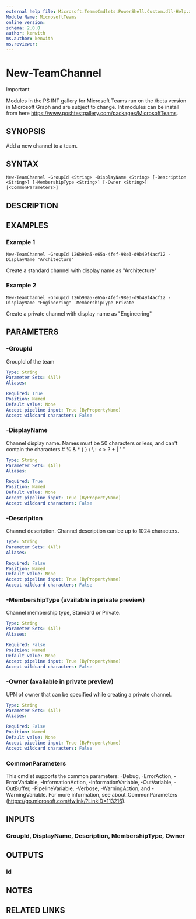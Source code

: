 ```yaml
---
external help file: Microsoft.TeamsCmdlets.PowerShell.Custom.dll-Help.xml
Module Name: MicrosoftTeams
online version:
schema: 2.0.0
author: kenwith
ms.author: kenwith
ms.reviewer:
---
```


# New-TeamChannel

> [!IMPORTANT]
> Modules in the PS INT gallery for Microsoft Teams run on the /beta version in Microsoft Graph and are subject to change. 
Int modules can be install from here <https://www.poshtestgallery.com/packages/MicrosoftTeams>.  

## SYNOPSIS

Add a new channel to a team.

## SYNTAX

```
New-TeamChannel -GroupId <String> -DisplayName <String> [-Description <String>] [-MembershipType <String>] [-Owner <String>] [<CommonParameters>]
```

## DESCRIPTION

## EXAMPLES

### Example 1
```
New-TeamChannel -GroupId 126b90a5-e65a-4fef-98e3-d9b49f4acf12 -DisplayName "Architecture"
```
Create a standard channel with display name as "Architecture"

### Example 2
```
New-TeamChannel -GroupId 126b90a5-e65a-4fef-98e3-d9b49f4acf12 -DisplayName "Engineering" -MembershipType Private
```
Create a private channel with display name as "Engineering"

## PARAMETERS

### -GroupId
GroupId of the team

```yaml
Type: String
Parameter Sets: (All)
Aliases:

Required: True
Position: Named
Default value: None
Accept pipeline input: True (ByPropertyName)
Accept wildcard characters: False
```

### -DisplayName
Channel display name.
Names must be 50 characters or less, and can't contain the characters # % & * { } / \ : \< \> ? + | ' "

```yaml
Type: String
Parameter Sets: (All)
Aliases:

Required: True
Position: Named
Default value: None
Accept pipeline input: True (ByPropertyName)
Accept wildcard characters: False
```

### -Description
Channel description.
Channel description can be up to 1024 characters.

```yaml
Type: String
Parameter Sets: (All)
Aliases:

Required: False
Position: Named
Default value: None
Accept pipeline input: True (ByPropertyName)
Accept wildcard characters: False
```

### -MembershipType (available in private preview)
Channel membership type, Standard or Private.

```yaml
Type: String
Parameter Sets: (All)
Aliases:

Required: False
Position: Named
Default value: None
Accept pipeline input: True (ByPropertyName)
Accept wildcard characters: False
```

### -Owner (available in private preview)
UPN of owner that can be specified while creating a private channel.

```yaml
Type: String
Parameter Sets: (All)
Aliases:

Required: False
Position: Named
Default value: None
Accept pipeline input: True (ByPropertyName)
Accept wildcard characters: False
```

### CommonParameters
This cmdlet supports the common parameters: -Debug, -ErrorAction, -ErrorVariable, -InformationAction, -InformationVariable, -OutVariable, -OutBuffer, -PipelineVariable, -Verbose, -WarningAction, and -WarningVariable.
For more information, see about_CommonParameters (https://go.microsoft.com/fwlink/?LinkID=113216).

## INPUTS
### GroupId, DisplayName, Description, MembershipType, Owner

## OUTPUTS

### Id

## NOTES

## RELATED LINKS
